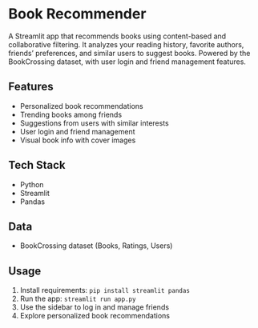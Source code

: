 # Book Recommender

A Streamlit app that recommends books using content-based and collaborative filtering. It analyzes your reading history, favorite authors, friends’ preferences, and similar users to suggest books. Powered by the BookCrossing dataset, with user login and friend management features.

## Features
- Personalized book recommendations
- Trending books among friends
- Suggestions from users with similar interests
- User login and friend management
- Visual book info with cover images

## Tech Stack
- Python
- Streamlit
- Pandas

## Data
- BookCrossing dataset (Books, Ratings, Users)

## Usage
1. Install requirements: `pip install streamlit pandas`
2. Run the app: `streamlit run app.py`
3. Use the sidebar to log in and manage friends
4. Explore personalized book recommendations
